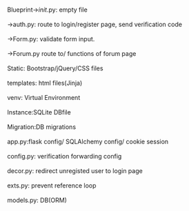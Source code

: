 <br>Blueprint->_init_.py: empty file</br>
         <br>->auth.py: route to login/register page, send verification code</br>
         <br>->Form.py: validate form input.</br>
         <br>->Forum.py route to/ functions of forum page</br>
<br>Static: Bootstrap/jQuery/CSS files</br>
<br>templates: html files(Jinja)</br>
<br>venv: Virtual Environment</br>
<br>Instance:SQLite DBfile</br>
<br>Migration:DB migrations</br>
<br>app.py:flask config/ SQLAlchemy config/ cookie session</br>
<br>config.py: verification forwarding config</br>
<br>decor.py: redirect unregisted user to login page</br>
<br>exts.py: prevent reference loop</br>
<br>models.py: DB(ORM)</br>
